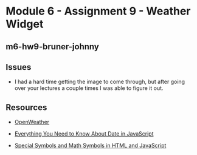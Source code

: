 # Module 6 - Assignment 9 - Weather Widget

## m6-hw9-bruner-johnny

## Issues

- I had a hard time getting the image to come through, but after going over your lectures a couple times I was able to figure it out.

## Resources

- [OpenWeather](https://openweathermap.org/)

- [Everything You Need to Know About Date in JavaScript](https://css-tricks.com/everything-you-need-to-know-about-date-in-javascript/)

- [Special Symbols and Math Symbols in HTML and JavaScript](http://www.javascripter.net/faq/mathsymbols.htm)
